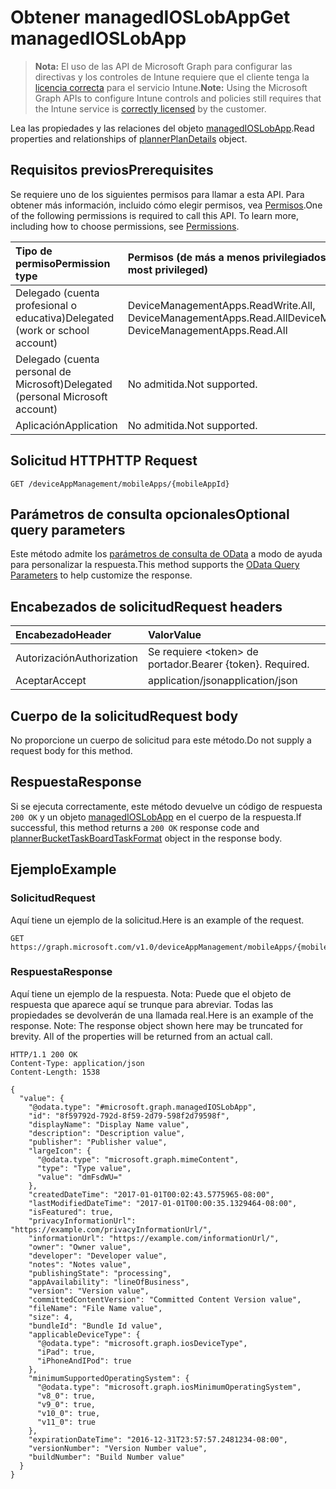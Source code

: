 # <a name="get-managedioslobapp"></a><span data-ttu-id="6694a-101">Obtener managedIOSLobApp</span><span class="sxs-lookup"><span data-stu-id="6694a-101">Get managedIOSLobApp</span></span>

> <span data-ttu-id="6694a-102">**Nota:** El uso de las API de Microsoft Graph para configurar las directivas y los controles de Intune requiere que el cliente tenga la [licencia correcta](https://go.microsoft.com/fwlink/?linkid=839381) para el servicio Intune.</span><span class="sxs-lookup"><span data-stu-id="6694a-102">**Note:** Using the Microsoft Graph APIs to configure Intune controls and policies still requires that the Intune service is [correctly licensed](https://go.microsoft.com/fwlink/?linkid=839381) by the customer.</span></span>

<span data-ttu-id="6694a-103">Lea las propiedades y las relaciones del objeto [managedIOSLobApp](../resources/intune_apps_managedioslobapp.md).</span><span class="sxs-lookup"><span data-stu-id="6694a-103">Read properties and relationships of [plannerPlanDetails](../resources/intune_apps_managedioslobapp.md) object.</span></span>
## <a name="prerequisites"></a><span data-ttu-id="6694a-104">Requisitos previos</span><span class="sxs-lookup"><span data-stu-id="6694a-104">Prerequisites</span></span>
<span data-ttu-id="6694a-p101">Se requiere uno de los siguientes permisos para llamar a esta API. Para obtener más información, incluido cómo elegir permisos, vea [Permisos](../../../concepts/permissions_reference.md).</span><span class="sxs-lookup"><span data-stu-id="6694a-p101">One of the following permissions is required to call this API. To learn more, including how to choose permissions, see [Permissions](../../../concepts/permissions_reference.md).</span></span>

|<span data-ttu-id="6694a-107">Tipo de permiso</span><span class="sxs-lookup"><span data-stu-id="6694a-107">Permission type</span></span>|<span data-ttu-id="6694a-108">Permisos (de más a menos privilegiados)</span><span class="sxs-lookup"><span data-stu-id="6694a-108">Permissions (from least to most privileged)</span></span>|
|:---|:---|
|<span data-ttu-id="6694a-109">Delegado (cuenta profesional o educativa)</span><span class="sxs-lookup"><span data-stu-id="6694a-109">Delegated (work or school account)</span></span>|<span data-ttu-id="6694a-110">DeviceManagementApps.ReadWrite.All, DeviceManagementApps.Read.All</span><span class="sxs-lookup"><span data-stu-id="6694a-110">DeviceManagementApps.ReadWrite.All, DeviceManagementApps.Read.All</span></span>|
|<span data-ttu-id="6694a-111">Delegado (cuenta personal de Microsoft)</span><span class="sxs-lookup"><span data-stu-id="6694a-111">Delegated (personal Microsoft account)</span></span>|<span data-ttu-id="6694a-112">No admitida.</span><span class="sxs-lookup"><span data-stu-id="6694a-112">Not supported.</span></span>|
|<span data-ttu-id="6694a-113">Aplicación</span><span class="sxs-lookup"><span data-stu-id="6694a-113">Application</span></span>|<span data-ttu-id="6694a-114">No admitida.</span><span class="sxs-lookup"><span data-stu-id="6694a-114">Not supported.</span></span>|

## <a name="http-request"></a><span data-ttu-id="6694a-115">Solicitud HTTP</span><span class="sxs-lookup"><span data-stu-id="6694a-115">HTTP Request</span></span>
<!-- {
  "blockType": "ignored"
}
-->
``` http
GET /deviceAppManagement/mobileApps/{mobileAppId}
```

## <a name="optional-query-parameters"></a><span data-ttu-id="6694a-116">Parámetros de consulta opcionales</span><span class="sxs-lookup"><span data-stu-id="6694a-116">Optional query parameters</span></span>
<span data-ttu-id="6694a-117">Este método admite los [parámetros de consulta de OData](https://developer.microsoft.com/es-ES/graph/docs/overview/query_parameters) a modo de ayuda para personalizar la respuesta.</span><span class="sxs-lookup"><span data-stu-id="6694a-117">This method supports the [OData Query Parameters](https://developer.microsoft.com/es-ES/graph/docs/overview/query_parameters) to help customize the response.</span></span>
## <a name="request-headers"></a><span data-ttu-id="6694a-118">Encabezados de solicitud</span><span class="sxs-lookup"><span data-stu-id="6694a-118">Request headers</span></span>
|<span data-ttu-id="6694a-119">Encabezado</span><span class="sxs-lookup"><span data-stu-id="6694a-119">Header</span></span>|<span data-ttu-id="6694a-120">Valor</span><span class="sxs-lookup"><span data-stu-id="6694a-120">Value</span></span>|
|:---|:---|
|<span data-ttu-id="6694a-121">Autorización</span><span class="sxs-lookup"><span data-stu-id="6694a-121">Authorization</span></span>|<span data-ttu-id="6694a-122">Se requiere &lt;token&gt; de portador.</span><span class="sxs-lookup"><span data-stu-id="6694a-122">Bearer {token}. Required.</span></span>|
|<span data-ttu-id="6694a-123">Aceptar</span><span class="sxs-lookup"><span data-stu-id="6694a-123">Accept</span></span>|<span data-ttu-id="6694a-124">application/json</span><span class="sxs-lookup"><span data-stu-id="6694a-124">application/json</span></span>|

## <a name="request-body"></a><span data-ttu-id="6694a-125">Cuerpo de la solicitud</span><span class="sxs-lookup"><span data-stu-id="6694a-125">Request body</span></span>
<span data-ttu-id="6694a-126">No proporcione un cuerpo de solicitud para este método.</span><span class="sxs-lookup"><span data-stu-id="6694a-126">Do not supply a request body for this method.</span></span>

## <a name="response"></a><span data-ttu-id="6694a-127">Respuesta</span><span class="sxs-lookup"><span data-stu-id="6694a-127">Response</span></span>
<span data-ttu-id="6694a-128">Si se ejecuta correctamente, este método devuelve un código de respuesta `200 OK` y un objeto [managedIOSLobApp](../resources/intune_apps_managedioslobapp.md) en el cuerpo de la respuesta.</span><span class="sxs-lookup"><span data-stu-id="6694a-128">If successful, this method returns a `200 OK` response code and [plannerBucketTaskBoardTaskFormat](../resources/intune_apps_managedioslobapp.md) object in the response body.</span></span>

## <a name="example"></a><span data-ttu-id="6694a-129">Ejemplo</span><span class="sxs-lookup"><span data-stu-id="6694a-129">Example</span></span>
### <a name="request"></a><span data-ttu-id="6694a-130">Solicitud</span><span class="sxs-lookup"><span data-stu-id="6694a-130">Request</span></span>
<span data-ttu-id="6694a-131">Aquí tiene un ejemplo de la solicitud.</span><span class="sxs-lookup"><span data-stu-id="6694a-131">Here is an example of the request.</span></span>
``` http
GET https://graph.microsoft.com/v1.0/deviceAppManagement/mobileApps/{mobileAppId}
```

### <a name="response"></a><span data-ttu-id="6694a-132">Respuesta</span><span class="sxs-lookup"><span data-stu-id="6694a-132">Response</span></span>
<span data-ttu-id="6694a-p102">Aquí tiene un ejemplo de la respuesta. Nota: Puede que el objeto de respuesta que aparece aquí se trunque para abreviar. Todas las propiedades se devolverán de una llamada real.</span><span class="sxs-lookup"><span data-stu-id="6694a-p102">Here is an example of the response. Note: The response object shown here may be truncated for brevity. All of the properties will be returned from an actual call.</span></span>
``` http
HTTP/1.1 200 OK
Content-Type: application/json
Content-Length: 1538

{
  "value": {
    "@odata.type": "#microsoft.graph.managedIOSLobApp",
    "id": "8f59792d-792d-8f59-2d79-598f2d79598f",
    "displayName": "Display Name value",
    "description": "Description value",
    "publisher": "Publisher value",
    "largeIcon": {
      "@odata.type": "microsoft.graph.mimeContent",
      "type": "Type value",
      "value": "dmFsdWU="
    },
    "createdDateTime": "2017-01-01T00:02:43.5775965-08:00",
    "lastModifiedDateTime": "2017-01-01T00:00:35.1329464-08:00",
    "isFeatured": true,
    "privacyInformationUrl": "https://example.com/privacyInformationUrl/",
    "informationUrl": "https://example.com/informationUrl/",
    "owner": "Owner value",
    "developer": "Developer value",
    "notes": "Notes value",
    "publishingState": "processing",
    "appAvailability": "lineOfBusiness",
    "version": "Version value",
    "committedContentVersion": "Committed Content Version value",
    "fileName": "File Name value",
    "size": 4,
    "bundleId": "Bundle Id value",
    "applicableDeviceType": {
      "@odata.type": "microsoft.graph.iosDeviceType",
      "iPad": true,
      "iPhoneAndIPod": true
    },
    "minimumSupportedOperatingSystem": {
      "@odata.type": "microsoft.graph.iosMinimumOperatingSystem",
      "v8_0": true,
      "v9_0": true,
      "v10_0": true,
      "v11_0": true
    },
    "expirationDateTime": "2016-12-31T23:57:57.2481234-08:00",
    "versionNumber": "Version Number value",
    "buildNumber": "Build Number value"
  }
}
```



